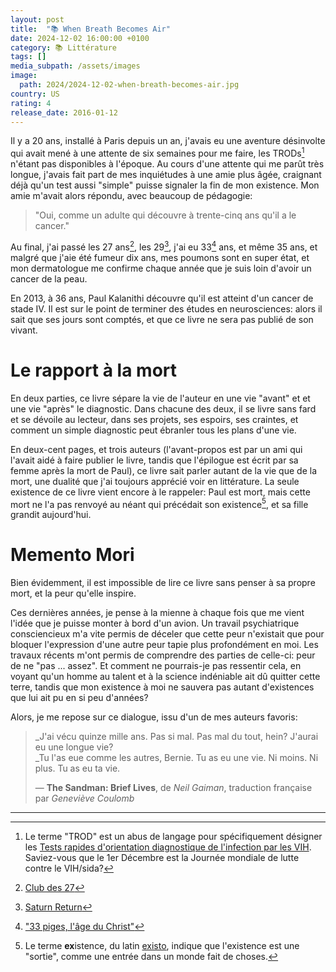 ```yaml
---
layout: post
title:  "📚 When Breath Becomes Air"
date: 2024-12-02 16:00:00 +0100
category: 📚 Littérature
tags: []
media_subpath: /assets/images
image:
  path: 2024/2024-12-02-when-breath-becomes-air.jpg
country: US
rating: 4
release_date: 2016-01-12
---
```


Il y a 20 ans, installé à Paris depuis un an, j'avais eu une aventure désinvolte qui avait mené à une attente de six semaines pour me faire, les TRODs[^1] n'étant pas disponibles à l'époque. Au cours d'une attente qui me parût très longue, j'avais fait part de mes inquiétudes à une amie plus âgée, craignant déjà qu'un test aussi "simple" puisse signaler la fin de mon existence. Mon amie m'avait alors répondu, avec beaucoup de pédagogie:

>"Oui, comme un adulte qui découvre à trente-cinq ans qu'il a le cancer."

Au final, j'ai passé les 27 ans[^2], les 29[^3], j'ai eu 33[^4] ans, et même 35 ans, et malgré que j'aie été fumeur dix ans, mes poumons sont en super état, et mon dermatologue me confirme chaque année que je suis loin d'avoir un cancer de la peau.

En 2013, à 36 ans, Paul Kalanithi découvre qu'il est atteint d'un cancer de stade IV. Il est sur le point de terminer des études en neurosciences: alors il sait que ses jours sont comptés, et que ce livre ne sera pas publié de son vivant.

# Le rapport à la mort

En deux parties, ce livre sépare la vie de l'auteur en une vie "avant" et et une vie "après" le diagnostic. Dans chacune des deux, il se livre sans fard et se dévoile au lecteur, dans ses projets, ses espoirs, ses craintes, et comment un simple diagnostic peut ébranler tous les plans d'une vie.

En deux-cent pages, et trois auteurs (l'avant-propos est par un ami qui l'avait aidé à faire publier le livre, tandis que l'épilogue est écrit par sa femme après la mort de Paul), ce livre sait parler autant de la vie que de la mort, une dualité que j'ai toujours apprécié voir en littérature. La seule existence de ce livre vient encore à le rappeler: Paul est mort, mais cette mort ne l'a pas renvoyé au néant qui précédait son existence[^5], et sa fille grandit aujourd'hui.

# Memento Mori

Bien évidemment, il est impossible de lire ce livre sans penser à sa propre mort, et la peur qu'elle inspire.

Ces dernières années, je pense à la mienne à chaque fois que me vient l'idée que je puisse monter à bord d'un avion. Un travail psychiatrique consciencieux m'a vite permis de déceler que cette peur n'existait que pour bloquer l'expression d'une autre peur tapie plus profondément en moi. Les travaux récents m'ont permis de comprendre des parties de celle-ci: peur de ne "pas ... assez". Et comment ne pourrais-je pas ressentir cela, en voyant qu'un homme au talent et à la science indéniable ait dû quitter cette terre, tandis que mon existence à moi ne sauvera pas autant d'existences que lui ait pu en si peu d'années?

Alors, je me repose sur ce dialogue, issu d'un de mes auteurs favoris:

>_J'ai vécu quinze mille ans. Pas si mal. Pas mal du tout, hein? J'aurai eu une longue vie?   
>_Tu l'as eue comme les autres, Bernie. Tu as eu une vie. Ni moins. Ni plus. Tu as eu ta vie.   
> 
>― **The Sandman: Brief Lives**, de *Neil Gaiman*, traduction française par *Geneviève Coulomb*

* * *
[^1]: Le terme "TROD" est un abus de langage pour spécifiquement désigner les [<i class="fab fa-wikipedia-w"></i> Tests rapides d'orientation diagnostique de l'infection par les VIH](https://fr.wikipedia.org/wiki/Test_rapide_d%27orientation_diagnostique_de_l%27infection_par_les_VIH). Saviez-vous que le 1er Décembre est la Journée mondiale de lutte contre le VIH/sida?
[^2]: [<i class="fab fa-wikipedia-w"></i> Club des 27](https://fr.wikipedia.org/wiki/Club_des_27)
[^3]: [<i class="fab fa-wikipedia-w"></i> Saturn Return](https://en.wikipedia.org/wiki/Saturn_return)
[^4]: ["33 piges, l'âge du Christ"](https://genius.com/678173)
[^5]: Le terme **ex**istence, du latin [<i class="fab fa-wikipedia-w"></i> existo](https://fr.wiktionary.org/wiki/exsisto), indique que l'existence est une "sortie", comme une entrée dans un monde fait de choses.
